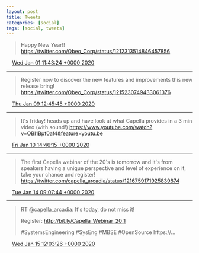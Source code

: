 ```yaml
---
layout: post
title: Tweets
categories: [social]
tags: [social, tweets]
---
```


> Happy New Year!! https://twitter.com/Obeo_Corp/status/1212313514846457856

<img src="{{ site.url }}/media/tweet.ico" width="12" /> [Wed Jan 01 11:43:24 +0000 2020](https://twitter.com/bruncedric/status/1212338532523622406)

----

> Register now to discover the new features and improvements this new release bring! https://twitter.com/Obeo_Corp/status/1215230749433061376

<img src="{{ site.url }}/media/tweet.ico" width="12" /> [Thu Jan 09 12:45:45 +0000 2020](https://twitter.com/bruncedric/status/1215253325156880385)

----

> It's friday! heads up and have look at what Capella provides in a 3 min video (with sound!) https://www.youtube.com/watch?v=OBI1Bpf0af4&feature=youtu.be

<img src="{{ site.url }}/media/tweet.ico" width="12" /> [Fri Jan 10 14:46:15 +0000 2020](https://twitter.com/bruncedric/status/1215646036938674176)

----

> The first Capella webinar of the 20's is tomorrow and it's from speakers having a unique perspective and level of experience on it, take your chance and register! https://twitter.com/capella_arcadia/status/1216759171925839874

<img src="{{ site.url }}/media/tweet.ico" width="12" /> [Tue Jan 14 09:07:44 +0000 2020](https://twitter.com/bruncedric/status/1217010396630016000)

----

> RT @capella_arcadia: It's today, do not miss it!
> 
> Register:
> http://bit.ly/Capella_Webinar_20_1
> 
> #SystemsEngineering #SysEng #MBSE #OpenSource https://…

<img src="{{ site.url }}/media/tweet.ico" width="12" /> [Wed Jan 15 12:03:26 +0000 2020](https://twitter.com/bruncedric/status/1217417003385880576)